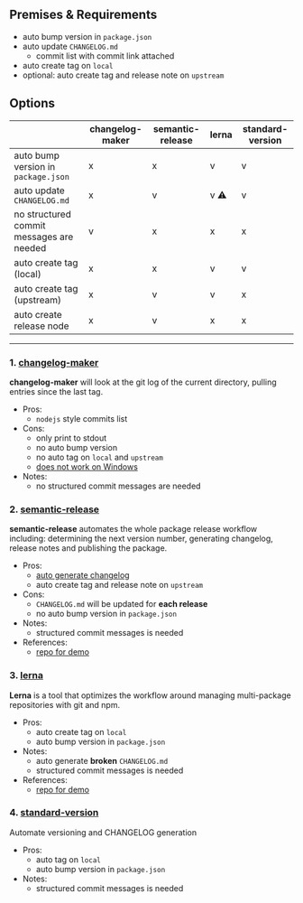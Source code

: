 ## Premises & Requirements
- auto bump version in `package.json`
- auto update `CHANGELOG.md`
  - commit list with commit link attached
- auto create tag on `local`
- optional: auto create tag and release note on `upstream`


## Options

|                                          |  changelog-maker|  semantic-release|  lerna| standard-version|
| -----------------------------------------| ----------------|------------------|-------|-----------------|
| auto bump version in `package.json`      | x               | x                |v      |v                |
| auto update `CHANGELOG.md`               | x               | v                |v ⚠️     |v                |
| no structured commit messages are needed | v               | x                |x      |x                |
| auto create tag (local)                  | x               | x                |v      |v                |
| auto create tag (upstream)               | x               | v                |v      |x                |
| auto create release node                 | x               | v                |x      |x                |

---

### 1. [**changelog-maker**](https://github.com/nodejs/changelog-maker)

**changelog-maker** will look at the git log of the current directory, pulling entries since the last tag.

- Pros: 
  - `nodejs` style commits list 
- Cons:
  - only print to stdout
  - no auto bump version
  - no auto tag on `local` and `upstream`
  - [does not work on Windows ](https://github.com/nodejs/changelog-maker/issues/63)
- Notes:
  - no structured commit messages are needed

### 2. [**semantic-release**](https://github.com/semantic-release/semantic-release)

**semantic-release** automates the whole package release workflow including: determining the next version number, generating changelog, release notes and publishing the package.

- Pros: 
  - [auto generate changelog](https://github.com/semantic-release/changelog)
  - auto create tag and release note on `upstream`
- Cons:
  - `CHANGELOG.md` will be updated for **each release**
  - no auto bump version in `package.json`
- Notes:
  - structured commit messages is needed
- References:
  - [repo for demo](https://github.com/taylrj/semantic-release-playground)

### 3. [**lerna**](https://github.com/lerna/lerna)

**Lerna** is a tool that optimizes the workflow around managing multi-package repositories with git and npm.

- Pros: 
  - auto create tag on `local` 
  - auto bump version in `package.json`
- Notes:
  - auto generate **broken** `CHANGELOG.md` 
  - structured commit messages is needed
- References:
  - [repo for demo](https://github.com/taylrj/lerna-playground)

### 4. [**standard-version**](https://github.com/conventional-changelog/standard-version)

Automate versioning and CHANGELOG generation

- Pros: 
  - auto tag on `local`
  - auto bump version in `package.json`
- Notes:
  - structured commit messages is needed

